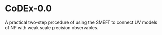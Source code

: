 # CoDEx-0.0
A practical two-step procedure of using the SMEFT to connect UV models of NP with weak scale precision observables.

